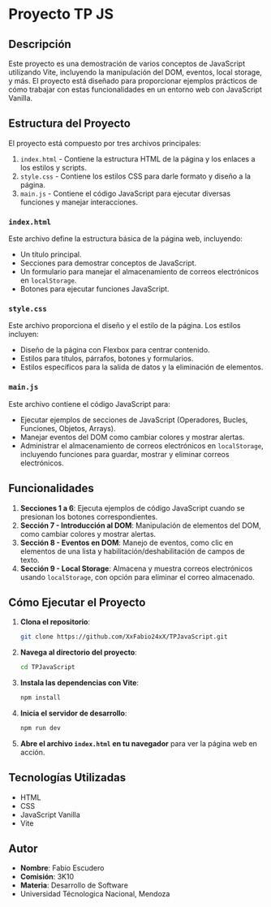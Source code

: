 # Proyecto TP JS

## Descripción

Este proyecto es una demostración de varios conceptos de JavaScript utilizando Vite, incluyendo la manipulación del DOM, eventos, local storage, y más. El proyecto está diseñado para proporcionar ejemplos prácticos de cómo trabajar con estas funcionalidades en un entorno web con JavaScript Vanilla.

## Estructura del Proyecto

El proyecto está compuesto por tres archivos principales:

1. `index.html` - Contiene la estructura HTML de la página y los enlaces a los estilos y scripts.
2. `style.css` - Contiene los estilos CSS para darle formato y diseño a la página.
3. `main.js` - Contiene el código JavaScript para ejecutar diversas funciones y manejar interacciones.

### `index.html`

Este archivo define la estructura básica de la página web, incluyendo:
- Un título principal.
- Secciones para demostrar conceptos de JavaScript.
- Un formulario para manejar el almacenamiento de correos electrónicos en `localStorage`.
- Botones para ejecutar funciones JavaScript.

### `style.css`

Este archivo proporciona el diseño y el estilo de la página. Los estilos incluyen:
- Diseño de la página con Flexbox para centrar contenido.
- Estilos para títulos, párrafos, botones y formularios.
- Estilos específicos para la salida de datos y la eliminación de elementos.

### `main.js`

Este archivo contiene el código JavaScript para:
- Ejecutar ejemplos de secciones de JavaScript (Operadores, Bucles, Funciones, Objetos, Arrays).
- Manejar eventos del DOM como cambiar colores y mostrar alertas.
- Administrar el almacenamiento de correos electrónicos en `localStorage`, incluyendo funciones para guardar, mostrar y eliminar correos electrónicos.

## Funcionalidades

1. **Secciones 1 a 6**: Ejecuta ejemplos de código JavaScript cuando se presionan los botones correspondientes.
2. **Sección 7 - Introducción al DOM**: Manipulación de elementos del DOM, como cambiar colores y mostrar alertas.
3. **Sección 8 - Eventos en DOM**: Manejo de eventos, como clic en elementos de una lista y habilitación/deshabilitación de campos de texto.
4. **Sección 9 - Local Storage**: Almacena y muestra correos electrónicos usando `localStorage`, con opción para eliminar el correo almacenado.

## Cómo Ejecutar el Proyecto

1. **Clona el repositorio**:

    ```bash
    git clone https://github.com/XxFabio24xX/TPJavaScript.git
    ```

2. **Navega al directorio del proyecto**:

    ```bash
    cd TPJavaScript
    ```

3. **Instala las dependencias con Vite**:

    ```bash
    npm install
    ```

4. **Inicia el servidor de desarrollo**:

    ```bash
    npm run dev
    ```

5. **Abre el archivo `index.html` en tu navegador** para ver la página web en acción.

## Tecnologías Utilizadas

- HTML
- CSS
- JavaScript Vanilla
- Vite

## Autor

- **Nombre**: Fabio Escudero
- **Comisión**: 3K10
- **Materia**: Desarrollo de Software
- Universidad Técnologica Nacional, Mendoza